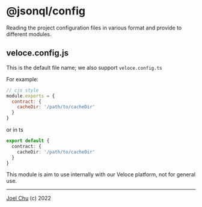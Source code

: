 # @jsonql/config

Reading the project configuration files in various format and provide to different modules.

## veloce.config.js

This is the default file name; we also support `veloce.config.ts`

For example:

```js
// cjs style
module.exports = {
  contract: {
    cacheDir: '/path/to/cacheDir'
  }
}
```
or in ts
```ts
export default {
  contract: {
    cacheDir: '/path/to/cacheDir'
  }
}
```

This module is aim to use internally with our Veloce platform, not for general use.

---

[Joel Chu](https://joelchu.com) (c) 2022
